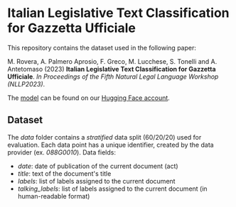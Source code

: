 # Italian Legislative Text Classification for Gazzetta Ufficiale

This repository contains the dataset used in the following paper:

M. Rovera, A. Palmero Aprosio, F. Greco, M. Lucchese, S. Tonelli and A. Antetomaso (2023) **Italian Legislative Text Classification for Gazzetta Ufficiale**. *In Proceedings of the Fifth Natural Legal Language Workshop (NLLP2023)*.

The [model](https://huggingface.co/dhfbk/gulbert-ft-ita) can be found on our [Hugging Face account](https://huggingface.co/dhfbk).

## Dataset
The *data* folder contains a *stratified* data split (60/20/20) used for evaluation.
Each data point has a unique identifier, created by the data provider (ex. *088G0010*).
Data fields:
- *date*: date of publication of the current document (act)
- *title*: text of the document's title
- *labels*: list of labels assigned to the current document
- *talking_labels*: list of labels assigned to the current document (in human-readable format) 

